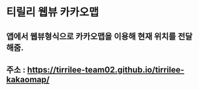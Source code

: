 # 티릴리 웹뷰 카카오맵

## 앱에서 웹뷰형식으로 카카오맵을 이용해 현재 위치를 전달해줌.

## 주소 : https://tirrilee-team02.github.io/tirrilee-kakaomap/